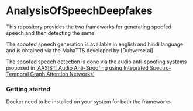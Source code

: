 # AnalysisOfSpeechDeepfakes


This repository provides the two frameworks for generating spoofed speech and then detecting the same

The spoofed speech generation is available in english and hindi language and is obtained via the MahaTTS developed by [Dubverse.ai]

The spoofed speech detection is done via the audio anti-spoofing systems proposed in ['AASIST: Audio Anti-Spoofing using Integrated Spectro-Temporal Graph Attention Networks'](https://arxiv.org/abs/2110.01200)



### Getting started

Docker need to be installed on your system for both the frameworks
